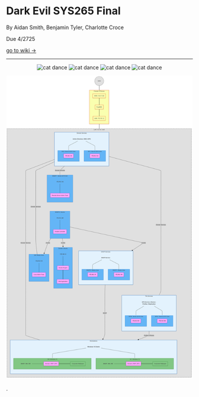 # Dark Evil SYS265 Final
By Aidan Smith, Benjamin Tyler, Charlotte Croce

Due 4/2725

[go to wiki ->](https://github.com/charlottecroce/SYS265Final/wiki)
___

<div align="center">
  
![cat dance](https://media.tenor.com/TrZcpR0Kde8AAAAi/cat-meme-funny.gif)
![cat dance](https://media.tenor.com/TrZcpR0Kde8AAAAi/cat-meme-funny.gif)
![cat dance](https://media.tenor.com/TrZcpR0Kde8AAAAi/cat-meme-funny.gif)
![cat dance](https://media.tenor.com/TrZcpR0Kde8AAAAi/cat-meme-funny.gif)
</div>

![network diagram](diagrams/diagram2.png)


.
